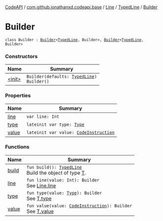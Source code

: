 [CodeAPI](../../../../index.md) / [com.github.jonathanxd.codeapi.base](../../../index.md) / [Line](../../index.md) / [TypedLine](../index.md) / [Builder](.)

# Builder

`class Builder : `[`Builder`](../../-builder/index.md)`<`[`TypedLine`](../index.md)`, Builder>, `[`Builder`](../../../-typed/-builder/index.md)`<`[`TypedLine`](../index.md)`, Builder>`

### Constructors

| Name | Summary |
|---|---|
| [&lt;init&gt;](-init-.md) | `Builder(defaults: `[`TypedLine`](../index.md)`)`<br>`Builder()` |

### Properties

| Name | Summary |
|---|---|
| [line](line.md) | `var line: Int` |
| [type](type.md) | `lateinit var type: `[`Type`](http://docs.oracle.com/javase/6/docs/api/java/lang/reflect/Type.html) |
| [value](value.md) | `lateinit var value: `[`CodeInstruction`](../../../../com.github.jonathanxd.codeapi/-code-instruction.md) |

### Functions

| Name | Summary |
|---|---|
| [build](build.md) | `fun build(): `[`TypedLine`](../index.md)<br>Build the object of type [T](#). |
| [line](line.md) | `fun line(value: Int): Builder`<br>See [Line.line](../../line.md) |
| [type](type.md) | `fun type(value: `[`Type`](http://docs.oracle.com/javase/6/docs/api/java/lang/reflect/Type.html)`): Builder`<br>See [T.type](#) |
| [value](value.md) | `fun value(value: `[`CodeInstruction`](../../../../com.github.jonathanxd.codeapi/-code-instruction.md)`): Builder`<br>See [T.value](#) |
